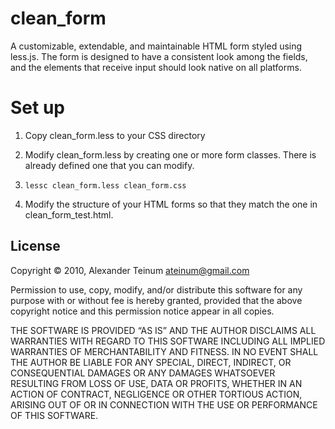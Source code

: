 # clean_form

A customizable, extendable, and maintainable HTML form styled using less.js. The
form is designed to have a consistent look among the fields, and the elements
that receive input should look native on all platforms.

# Set up

1. Copy clean_form.less to your CSS directory

2. Modify clean_form.less by creating one or more form classes. There is
   already defined one that you can modify.

3. `lessc clean_form.less clean_form.css`

4. Modify the structure of your HTML forms so that they match the one in
   clean_form_test.html.

## License

Copyright © 2010, Alexander Teinum <ateinum@gmail.com>

Permission to use, copy, modify, and/or distribute this software for any
purpose with or without fee is hereby granted, provided that the above
copyright notice and this permission notice appear in all copies.

THE SOFTWARE IS PROVIDED “AS IS” AND THE AUTHOR DISCLAIMS ALL WARRANTIES WITH
REGARD TO THIS SOFTWARE INCLUDING ALL IMPLIED WARRANTIES OF MERCHANTABILITY AND
FITNESS. IN NO EVENT SHALL THE AUTHOR BE LIABLE FOR ANY SPECIAL, DIRECT,
INDIRECT, OR CONSEQUENTIAL DAMAGES OR ANY DAMAGES WHATSOEVER RESULTING FROM LOSS
OF USE, DATA OR PROFITS, WHETHER IN AN ACTION OF CONTRACT, NEGLIGENCE OR OTHER
TORTIOUS ACTION, ARISING OUT OF OR IN CONNECTION WITH THE USE OR PERFORMANCE OF
THIS SOFTWARE.
